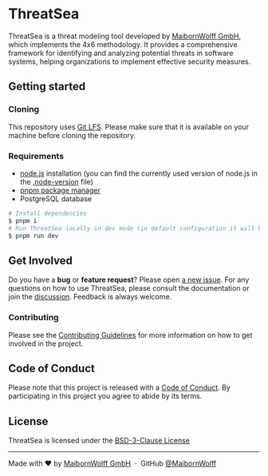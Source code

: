# ThreatSea

ThreatSea is a threat modeling tool developed by [MaibornWolff GmbH](https://www.maibornwolff.de/en), which implements the 4x6 methodology.
It provides a comprehensive framework for identifying and analyzing potential threats in software systems, helping organizations to implement effective security measures.

## Getting started

### Cloning

This repository uses [Git LFS](https://git-lfs.com/). Please make sure that it is available on your machine before cloning the repository.

### Requirements

- [node.js](https://nodejs.org/) installation (you can find the currently used version of node.js in the [.node-version](.node-version) file)
- [pnpm package manager](https://pnpm.io/)
- PostgreSQL database

```bash
# Install dependencies
$ pnpm i
# Run ThreatSea locally in dev mode (in default configuration it will be served at http://localhost:3000)
$ pnpm run dev
```

## Get Involved

Do you have a **bug** or **feature request**? Please open [a new issue](https://github.com/MaibornWolff/ThreatSea/issues/new).
For any questions on how to use ThreatSea, please consult the documentation or join the [discussion](https://github.com/MaibornWolff/ThreatSea/discussions).
Feedback is always welcome.

### Contributing

Please see the [Contributing Guidelines](CONTRIBUTING.md) for more information on how to get involved in the project.

## Code of Conduct

Please note that this project is released with a [Code of Conduct](CODE_OF_CONDUCT.md). By participating in this project you agree to abide by its terms.

## License

ThreatSea is licensed under the [BSD-3-Clause License](LICENSE)

---

Made with ❤ by [MaibornWolff GmbH](https://www.maibornwolff.de/en) &nbsp;&middot;&nbsp; GitHub [@MaibornWolff](https://github.com/maibornwolff)
